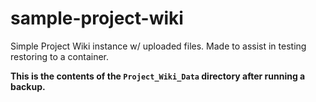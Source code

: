 # sample-project-wiki
Simple Project Wiki instance w/ uploaded files. Made to assist in testing restoring to a container.

**This is the contents of the `Project_Wiki_Data` directory after running a backup.**
